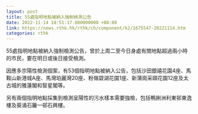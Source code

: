 ```yaml
---
layout: post
title: 55處指明地點被納入強制檢測公告
date: 2022-11-14 18:51:17.000000000 +08:00
link: https://news.rthk.hk/rthk/ch/component/k2/1675547-20221114.htm
categories: rthk
---
```


55處指明地點被納入強制檢測公告，曾於上周二至今日身處有關地點超過兩小時的巿民，要在明日或後日接受檢測。

因應多宗陽性檢測個案，有53個指明地點被納入公告，包括沙田銀禧花園4座、馬鞍山新港城A座、馬灣珀麗灣20座、粉嶺碧湖花園1座、新蒲崗采頤花園12座及太古城的雅蓮閣和智星閣等。

另有兩個指明地點採集到檢測呈陽性的污水樣本需要強檢，包括鴨脷洲利東邨東逸樓及葵涌石籬一邨石興樓。
